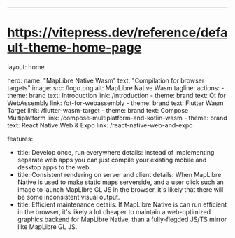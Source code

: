 ---
# https://vitepress.dev/reference/default-theme-home-page
layout: home

hero:
  name: "MapLibre Native Wasm"
  text: "Compilation for browser targets"
  image:
    src: /logo.png
    alt: MapLibre Native Wasm
  tagline: 
  actions:
    - theme: brand
      text: Introduction
      link: /introduction
    - theme: brand
      text: Qt for WebAssembly
      link: /qt-for-webassembly
    - theme: brand
      text: Flutter Wasm Target
      link: /flutter-wasm-target
    - theme: brand
      text: Compose Multiplatform
      link: /compose-multiplatform-and-kotlin-wasm
    - theme: brand
      text: React Native Web & Expo
      link: /react-native-web-and-expo
    

features:
  - title: Develop once, run everywhere
    details: Instead of implementing separate web apps you can just compile your existing mobile and desktop apps to the web.
  - title: Consistent rendering on server and client
    details: When MapLibre Native is used to make static maps serverside, and a user click such an image to launch MapLibre GL JS in the browser, it's likely that there will be some inconsistent visual output.
  - title: Efficient maintenance
    details: If MapLibre Native is can run efficient in the browser, it's likely a lot cheaper to maintain a web-optimized graphics backend for MapLibre Native, than a fully-flegded JS/TS mirror like MapLibre GL JS.

